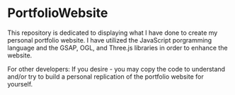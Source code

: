 # PortfolioWebsite

This repository is dedicated to displaying what I have done to create my personal portfolio website. I have utilized the JavaScript porgramming language and the GSAP, OGL, and Three.js libraries in order to enhance the website.

For other developers: If you desire - you may copy the code to understand and/or try to build a personal replication of the portfolio website for yourself.
